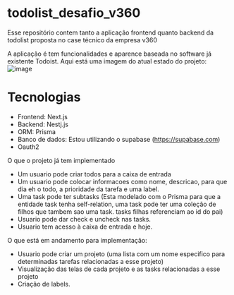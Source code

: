 # todolist_desafio_v360
Esse repositório contem tanto a aplicação frontend quanto backend da todolist proposta no case técnico da empresa v360

A aplicação é tem funcionalidades e aparence baseada no software já existente Todoist.
Aqui está uma imagem do atual estado do projeto:
![image](https://github.com/user-attachments/assets/ae5a6d5b-1eb0-4213-88b8-e728996717fa)

# Tecnologias
 - Frontend: Next.js
 - Backend: Nestj.js
 - ORM: Prisma
 - Banco de dados: Estou utilizando o supabase (https://supabase.com)
 - Oauth2

O que o projeto já tem implementado
- Um usuario pode criar todos para a caixa de entrada
- Um usuario pode colocar informacoes como nome, descricao, para que dia eh o todo, a prioridade da tarefa e uma label.
- Uma task pode ter subtasks (Esta modelado com o Prisma para que a entidade task tenha self-relation, uma task pode ter uma coleção de filhos que tambem sao uma task. tasks filhas referenciam ao id do pai)
- Usuario pode dar check e uncheck nas tasks.
- Usuario tem acesso à caixa de entrada e hoje.

O que está em andamento para implementação:
  - Usuario pode criar um projeto (uma lista com um nome especifico para determinadas tarefas relacionadas a esse projeto)
  - Visualização das telas de cada projeto e as tasks relacionadas a esse projeto
  - Criação de labels.


